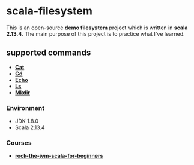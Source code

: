 # scala-filesystem

This is an open-source **demo filesystem** project which is written in **scala 2.13.4**. 
The main purpose of this project is to practice what I've learned. 


## supported commands

 - [**Cat**][2]
 - [**Cd**][3]
 - [**Echo**][4]
 - [**Ls**][5]
 - [**Mkdir**][6]
 

### Environment
 - JDK 1.8.0
 - Scala 2.13.4



### Courses

 - [**rock-the-jvm-scala-for-beginners**][1]
 

[1]: https://www.udemy.com/course/rock-the-jvm-scala-for-beginners/learn/lecture/7660552#overview
[2]: https://github.com/mohammadmasoumi/scala-filesystem/blob/main/src/com/mohammadmasoumi/scala/commands/Cat.scala
[3]: https://github.com/mohammadmasoumi/scala-filesystem/blob/main/src/com/mohammadmasoumi/scala/commands/Cd.scala
[4]: https://github.com/mohammadmasoumi/scala-filesystem/blob/main/src/com/mohammadmasoumi/scala/commands/Echo.scala
[5]: https://github.com/mohammadmasoumi/scala-filesystem/blob/main/src/com/mohammadmasoumi/scala/commands/Ls.scala
[6]: https://github.com/mohammadmasoumi/scala-filesystem/blob/main/src/com/mohammadmasoumi/scala/commands/Mkdir.scala



